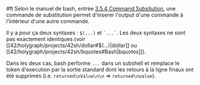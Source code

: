 #ft
Selon le manuel de bash, entrée [3.5.4 Command Subsitution](https://www.gnu.org/software/bash/manual/html_node/Command-Substitution.html), une commande de substitution permet d'inserer l'output d'une commande à l’intérieur d'une autre commande.

Il y a pour ça deux syntaxes : `$(...)` et `` `...` ``.
Les deux syntaxes ne sont pas exactement identiques (voir [[42/holygraph/projects/42sh/dollar#$(...)|dollar]] ou [[42/holygraph/projects/42sh/bquotes#Bash|bquotes]]).

Dans les deux cas, bash performe `...` dans un subshell et remplace le token d'execution par la sortie standard dont les retours à la ligne finaux ont été supprimés (i.e. `returned\nValue\n\n`  => `returned\nvalue`).